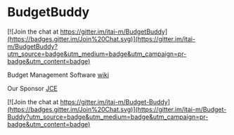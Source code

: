 # BudgetBuddy

[![Join the chat at https://gitter.im/itai-m/BudgetBuddy](https://badges.gitter.im/Join%20Chat.svg)](https://gitter.im/itai-m/BudgetBuddy?utm_source=badge&utm_medium=badge&utm_campaign=pr-badge&utm_content=badge)

Budget Management Software [wiki](https://github.com/itai-m/Budget-Buddy/wiki)

Our Sponsor [JCE](https://github.com/jce-il/se-class/wiki)

[![Join the chat at https://gitter.im/itai-m/Budget-Buddy](https://badges.gitter.im/Join%20Chat.svg)](https://gitter.im/itai-m/Budget-Buddy?utm_source=badge&utm_medium=badge&utm_campaign=pr-badge&utm_content=badge)
